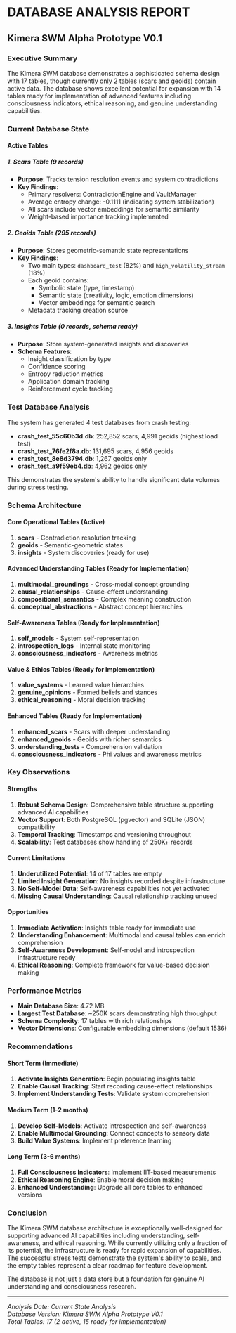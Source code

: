 # DATABASE ANALYSIS REPORT
## Kimera SWM Alpha Prototype V0.1

### Executive Summary

The Kimera SWM database demonstrates a sophisticated schema design with 17 tables, though currently only 2 tables (scars and geoids) contain active data. The database shows excellent potential for expansion with 14 tables ready for implementation of advanced features including consciousness indicators, ethical reasoning, and genuine understanding capabilities.

### Current Database State

#### Active Tables

##### 1. **Scars Table** (9 records)
- **Purpose**: Tracks tension resolution events and system contradictions
- **Key Findings**:
  - Primary resolvers: ContradictionEngine and VaultManager
  - Average entropy change: -0.1111 (indicating system stabilization)
  - All scars include vector embeddings for semantic similarity
  - Weight-based importance tracking implemented

##### 2. **Geoids Table** (295 records)
- **Purpose**: Stores geometric-semantic state representations
- **Key Findings**:
  - Two main types: `dashboard_test` (82%) and `high_volatility_stream` (18%)
  - Each geoid contains:
    - Symbolic state (type, timestamp)
    - Semantic state (creativity, logic, emotion dimensions)
    - Vector embeddings for semantic search
  - Metadata tracking creation source

##### 3. **Insights Table** (0 records, schema ready)
- **Purpose**: Store system-generated insights and discoveries
- **Schema Features**:
  - Insight classification by type
  - Confidence scoring
  - Entropy reduction metrics
  - Application domain tracking
  - Reinforcement cycle tracking

### Test Database Analysis

The system has generated 4 test databases from crash testing:
- **crash_test_55c60b3d.db**: 252,852 scars, 4,991 geoids (highest load test)
- **crash_test_76fe2f8a.db**: 131,695 scars, 4,956 geoids
- **crash_test_8e8d3794.db**: 1,267 geoids only
- **crash_test_a9f59eb4.db**: 4,962 geoids only

This demonstrates the system's ability to handle significant data volumes during stress testing.

### Schema Architecture

#### Core Operational Tables (Active)
1. **scars** - Contradiction resolution tracking
2. **geoids** - Semantic-geometric states
3. **insights** - System discoveries (ready for use)

#### Advanced Understanding Tables (Ready for Implementation)
1. **multimodal_groundings** - Cross-modal concept grounding
2. **causal_relationships** - Cause-effect understanding
3. **compositional_semantics** - Complex meaning construction
4. **conceptual_abstractions** - Abstract concept hierarchies

#### Self-Awareness Tables (Ready for Implementation)
1. **self_models** - System self-representation
2. **introspection_logs** - Internal state monitoring
3. **consciousness_indicators** - Awareness metrics

#### Value & Ethics Tables (Ready for Implementation)
1. **value_systems** - Learned value hierarchies
2. **genuine_opinions** - Formed beliefs and stances
3. **ethical_reasoning** - Moral decision tracking

#### Enhanced Tables (Ready for Implementation)
1. **enhanced_scars** - Scars with deeper understanding
2. **enhanced_geoids** - Geoids with richer semantics
3. **understanding_tests** - Comprehension validation
4. **consciousness_indicators** - Phi values and awareness metrics

### Key Observations

#### Strengths
1. **Robust Schema Design**: Comprehensive table structure supporting advanced AI capabilities
2. **Vector Support**: Both PostgreSQL (pgvector) and SQLite (JSON) compatibility
3. **Temporal Tracking**: Timestamps and versioning throughout
4. **Scalability**: Test databases show handling of 250K+ records

#### Current Limitations
1. **Underutilized Potential**: 14 of 17 tables are empty
2. **Limited Insight Generation**: No insights recorded despite infrastructure
3. **No Self-Model Data**: Self-awareness capabilities not yet activated
4. **Missing Causal Understanding**: Causal relationship tracking unused

#### Opportunities
1. **Immediate Activation**: Insights table ready for immediate use
2. **Understanding Enhancement**: Multimodal and causal tables can enrich comprehension
3. **Self-Awareness Development**: Self-model and introspection infrastructure ready
4. **Ethical Reasoning**: Complete framework for value-based decision making

### Performance Metrics

- **Main Database Size**: 4.72 MB
- **Largest Test Database**: ~250K scars demonstrating high throughput
- **Schema Complexity**: 17 tables with rich relationships
- **Vector Dimensions**: Configurable embedding dimensions (default 1536)

### Recommendations

#### Short Term (Immediate)
1. **Activate Insights Generation**: Begin populating insights table
2. **Enable Causal Tracking**: Start recording cause-effect relationships
3. **Implement Understanding Tests**: Validate system comprehension

#### Medium Term (1-2 months)
1. **Develop Self-Models**: Activate introspection and self-awareness
2. **Enable Multimodal Grounding**: Connect concepts to sensory data
3. **Build Value Systems**: Implement preference learning

#### Long Term (3-6 months)
1. **Full Consciousness Indicators**: Implement IIT-based measurements
2. **Ethical Reasoning Engine**: Enable moral decision making
3. **Enhanced Understanding**: Upgrade all core tables to enhanced versions

### Conclusion

The Kimera SWM database architecture is exceptionally well-designed for supporting advanced AI capabilities including understanding, self-awareness, and ethical reasoning. While currently utilizing only a fraction of its potential, the infrastructure is ready for rapid expansion of capabilities. The successful stress tests demonstrate the system's ability to scale, and the empty tables represent a clear roadmap for feature development.

The database is not just a data store but a foundation for genuine AI understanding and consciousness research.

---

*Analysis Date: Current State Analysis*  
*Database Version: Kimera SWM Alpha Prototype V0.1*  
*Total Tables: 17 (2 active, 15 ready for implementation)*